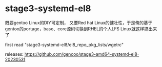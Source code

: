 # stage3-systemd-el8

既要gentoo Linux的DIY可定制， 又要Red hat Linux的健壮性，于是俺的基于gentoo的portage，base、core源码切换到RHEL的个人LFS Linux就这样搞出来了

first read "stage3-systemd-el8/el8_repo_pkg_lists/wgetrc"

releases: https://github.com/gencoo/stage3-amd64-systemd-el8-20230531
